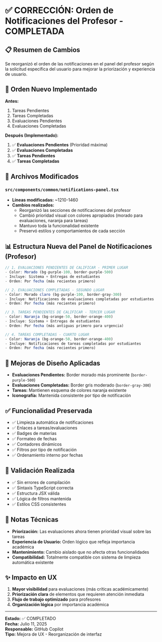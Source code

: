 # ✅ CORRECCIÓN: Orden de Notificaciones del Profesor - COMPLETADA

## 📋 Resumen de Cambios
Se reorganizó el orden de las notificaciones en el panel del profesor según la solicitud específica del usuario para mejorar la priorización y experiencia de usuario.

## 🎯 Orden Nuevo Implementado
**Antes:**
1. Tareas Pendientes
2. Tareas Completadas
3. Evaluaciones Pendientes
4. Evaluaciones Completadas

**Después (Implementado):**
1. ✅ **Evaluaciones Pendientes** (Prioridad máxima)
2. ✅ **Evaluaciones Completadas** 
3. ✅ **Tareas Pendientes**
4. ✅ **Tareas Completadas**

## 🔧 Archivos Modificados

### `src/components/common/notifications-panel.tsx`
- **Líneas modificadas:** ~1210-1460
- **Cambios realizados:**
  - Reorganizó las secciones de notificaciones del profesor
  - Cambió prioridad visual con colores apropiados (morado para evaluaciones, naranja para tareas)
  - Mantuvo toda la funcionalidad existente
  - Preservó estilos y comportamientos de cada sección

## 📊 Estructura Nueva del Panel de Notificaciones (Profesor)

```typescript
// 1. EVALUACIONES PENDIENTES DE CALIFICAR - PRIMER LUGAR
- Color: Morado (bg-purple-100, border-purple-500)
- Incluye: Sistema + Entregas de estudiantes
- Orden: Por fecha (más recientes primero)

// 2. EVALUACIONES COMPLETADAS - SEGUNDO LUGAR  
- Color: Morado claro (bg-purple-100, border-gray-300)
- Incluye: Notificaciones de evaluaciones completadas por estudiantes
- Orden: Por fecha (más recientes primero)

// 3. TAREAS PENDIENTES DE CALIFICAR - TERCER LUGAR
- Color: Naranja (bg-orange-50, border-orange-400)
- Incluye: Sistema + Entregas de estudiantes
- Orden: Por fecha (más antiguas primero para urgencia)

// 4. TAREAS COMPLETADAS - CUARTO LUGAR
- Color: Naranja (bg-orange-50, border-orange-400)
- Incluye: Notificaciones de tareas completadas por estudiantes
- Orden: Por fecha (más recientes primero)
```

## 🎨 Mejoras de Diseño Aplicadas
- **Evaluaciones Pendientes:** Border morado más prominente (`border-purple-500`)
- **Evaluaciones Completadas:** Border gris moderado (`border-gray-300`)
- **Tareas:** Mantienen esquema de colores naranja existente
- **Iconografía:** Mantenida consistente por tipo de notificación

## ✅ Funcionalidad Preservada
- ✅ Limpieza automática de notificaciones
- ✅ Enlaces a tareas/evaluaciones
- ✅ Badges de materias
- ✅ Formateo de fechas
- ✅ Contadores dinámicos
- ✅ Filtros por tipo de notificación
- ✅ Ordenamiento interno por fechas

## 🧪 Validación Realizada
- ✅ Sin errores de compilación
- ✅ Sintaxis TypeScript correcta
- ✅ Estructura JSX válida
- ✅ Lógica de filtros mantenida
- ✅ Estilos CSS consistentes

## 📝 Notas Técnicas
- **Priorización:** Las evaluaciones ahora tienen prioridad visual sobre las tareas
- **Experiencia de Usuario:** Orden lógico que refleja importancia académica
- **Mantenimiento:** Cambio aislado que no afecta otras funcionalidades
- **Compatibilidad:** Totalmente compatible con sistema de limpieza automática existente

## ✨ Impacto en UX
1. **Mayor visibilidad** para evaluaciones (más críticas académicamente)
2. **Priorización clara** de elementos que requieren atención inmediata
3. **Flujo de trabajo optimizado** para profesores
4. **Organización lógica** por importancia académica

---
**Estado:** ✅ COMPLETADO  
**Fecha:** Julio 11, 2025  
**Responsable:** GitHub Copilot  
**Tipo:** Mejora de UX - Reorganización de interfaz
